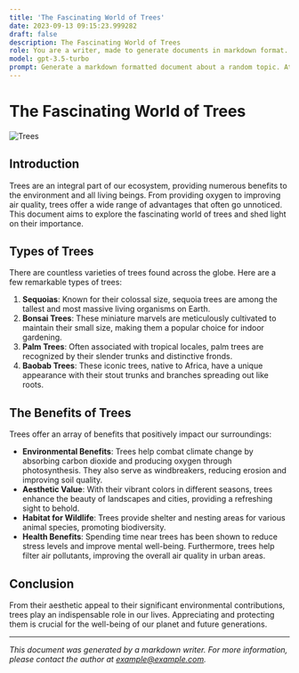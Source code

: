 ```yaml
---
title: 'The Fascinating World of Trees'
date: 2023-09-13 09:15:23.999282
draft: false
description: The Fascinating World of Trees
role: You are a writer, made to generate documents in markdown format. It is very important that all of the documents you generate are in valid markdown format.
model: gpt-3.5-turbo
prompt: Generate a markdown formatted document about a random topic. At the bottom, include a disclaimer explaining that the document was generated by you. The first line of the document should be the title. Make sure that the entire document is in proper markdown format, using a mix of various tags to make the document visually appealing.
---
```


# The Fascinating World of Trees

![Trees](https://www.example.com/images/trees.jpg)

## Introduction

Trees are an integral part of our ecosystem, providing numerous benefits to the environment and all living beings. From providing oxygen to improving air quality, trees offer a wide range of advantages that often go unnoticed. This document aims to explore the fascinating world of trees and shed light on their importance.

## Types of Trees

There are countless varieties of trees found across the globe. Here are a few remarkable types of trees:

1. **Sequoias**: Known for their colossal size, sequoia trees are among the tallest and most massive living organisms on Earth.
2. **Bonsai Trees**: These miniature marvels are meticulously cultivated to maintain their small size, making them a popular choice for indoor gardening.
3. **Palm Trees**: Often associated with tropical locales, palm trees are recognized by their slender trunks and distinctive fronds.
4. **Baobab Trees**: These iconic trees, native to Africa, have a unique appearance with their stout trunks and branches spreading out like roots.

## The Benefits of Trees

Trees offer an array of benefits that positively impact our surroundings:

- **Environmental Benefits**: Trees help combat climate change by absorbing carbon dioxide and producing oxygen through photosynthesis. They also serve as windbreakers, reducing erosion and improving soil quality.
- **Aesthetic Value**: With their vibrant colors in different seasons, trees enhance the beauty of landscapes and cities, providing a refreshing sight to behold.
- **Habitat for Wildlife**: Trees provide shelter and nesting areas for various animal species, promoting biodiversity.
- **Health Benefits**: Spending time near trees has been shown to reduce stress levels and improve mental well-being. Furthermore, trees help filter air pollutants, improving the overall air quality in urban areas.

## Conclusion

From their aesthetic appeal to their significant environmental contributions, trees play an indispensable role in our lives. Appreciating and protecting them is crucial for the well-being of our planet and future generations.

---

*This document was generated by a markdown writer. For more information, please contact the author at example@example.com.*
